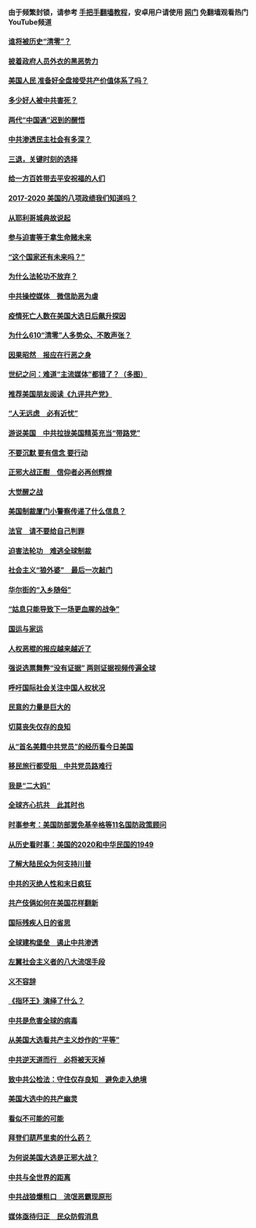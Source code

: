 #### 由于频繁封锁，请参考 [手把手翻墙教程](https://github.com/gfw-breaker/guides/wiki/)，安卓用户请使用 [网门](https://github.com/gfw-breaker/nogfw/blob/master/dl.md?t=01220400) 免翻墙观看热门YouTube频道 

#### [谁将被历史“清零”？](../pages/73/417485.md?t=01220400) 

#### [披着政府人员外衣的黑恶势力](../pages/73/417442.md?t=01220400) 

#### [美国人民 准备好全盘接受共产价值体系了吗？](../pages/73/417491.md?t=01220400) 

#### [多少好人被中共害死？](../pages/73/417144.md?t=01220400) 

#### [两代“中国通”迟到的醒悟](../pages/73/417064.md?t=01220400) 

#### [中共渗透民主社会有多深？](../pages/73/417063.md?t=01220400) 

#### [三退，关键时刻的选择](../pages/73/416969.md?t=01220400) 

#### [给一方百姓带去平安祝福的人们](../pages/73/416941.md?t=01220400) 

#### [2017-2020  美国的八项政绩我们知道吗？](../pages/73/416968.md?t=01220400) 

#### [从耶利哥城典故说起](../pages/73/416892.md?t=01220400) 

#### [参与迫害等于拿生命赌未来](../pages/73/416856.md?t=01220400) 

#### [“这个国家还有未来吗？”](../pages/73/416852.md?t=01220400) 

#### [为什么法轮功不放弃？](../pages/73/416864.md?t=01220400) 

#### [中共操控媒体　微信助恶为虐](../pages/73/416724.md?t=01220400) 

#### [疫情死亡人数在美国大选日后飙升探因](../pages/73/416606.md?t=01220400) 

#### [为什么610“清零”人多势众、不敢声张？](../pages/73/416632.md?t=01220400) 

#### [因果昭然　报应在行恶之身](../pages/73/416582.md?t=01220400) 

#### [世纪之问：难道“主流媒体”都错了？（多图）](../pages/73/416571.md?t=01220400) 

#### [推荐美国朋友阅读《九评共产党》](../pages/73/416510.md?t=01220400) 

#### [“人无远虑　必有近忧”](../pages/73/416513.md?t=01220400) 

#### [游说美国　中共拉拢美国精英充当“带路党”](../pages/73/416529.md?t=01220400) 

#### [不要沉默 要有信念 要行动](../pages/73/416457.md?t=01220400) 

#### [正邪大战正酣　信仰者必再创辉煌](../pages/73/416433.md?t=01220400) 

#### [大觉醒之战](../pages/73/416456.md?t=01220400) 

#### [美国制裁厦门小警察传递了什么信息？](../pages/73/416432.md?t=01220400) 

#### [法官　请不要给自己判罪](../pages/73/416379.md?t=01220400) 

#### [迫害法轮功　难逃全球制裁](../pages/73/416380.md?t=01220400) 

#### [社会主义“狼外婆”　最后一次敲门](../pages/73/416394.md?t=01220400) 

#### [华尔街的“入乡随俗”](../pages/73/416395.md?t=01220400) 

#### [“姑息只能导致下一场更血腥的战争”](../pages/73/416223.md?t=01220400) 

#### [国运与家运](../pages/73/416224.md?t=01220400) 

#### [人权恶棍的报应越来越近了](../pages/73/416276.md?t=01220400) 

#### [强说选票舞弊“没有证据” 两则证据视频传遍全球](../pages/73/416227.md?t=01220400) 

#### [呼吁国际社会关注中国人权状况](../pages/73/416135.md?t=01220400) 

#### [民意的力量是巨大的](../pages/73/416222.md?t=01220400) 

#### [切莫丧失仅存的良知](../pages/73/416134.md?t=01220400) 

#### [从“首名美籍中共党员”的经历看今日美国](../pages/73/416114.md?t=01220400) 

#### [移民旅行都受阻　中共党员路难行](../pages/73/416033.md?t=01220400) 

#### [我是“二大妈”](../pages/73/415529.md?t=01220400) 

#### [全球齐心抗共　此其时也](../pages/73/415989.md?t=01220400) 

#### [时事参考：美国防部罢免基辛格等11名国防政策顾问](../pages/73/415970.md?t=01220400) 

#### [从历史看时事：美国的2020和中华民国的1949](../pages/73/415949.md?t=01220400) 

#### [了解大陆民众为何支持川普](../pages/73/415950.md?t=01220400) 

#### [中共的灭绝人性和末日疯狂](../pages/73/415944.md?t=01220400) 

#### [共产伎俩如何在美国花样翻新](../pages/73/415908.md?t=01220400) 

#### [国际残疾人日的省思](../pages/73/415849.md?t=01220400) 

#### [全球建构堡垒　遏止中共渗透](../pages/73/415850.md?t=01220400) 

#### [左翼社会主义者的八大流氓手段](../pages/73/415802.md?t=01220400) 

#### [义不容辞](../pages/73/415807.md?t=01220400) 

#### [《指环王》演绎了什么？](../pages/73/415739.md?t=01220400) 

#### [中共是危害全球的病毒](../pages/73/415569.md?t=01220400) 

#### [从美国大选看共产主义炒作的“平等”](../pages/73/415654.md?t=01220400) 

#### [中共逆天道而行　必将被天灭掉](../pages/73/415626.md?t=01220400) 

#### [致中共公检法：守住仅存良知　避免走入绝境](../pages/73/415627.md?t=01220400) 

#### [美国大选中的共产幽灵](../pages/73/415618.md?t=01220400) 

#### [看似不可能的可能](../pages/73/415619.md?t=01220400) 

#### [拜登们葫芦里卖的什么药？](../pages/73/415531.md?t=01220400) 

#### [为何说美国大选是正邪大战？](../pages/73/415530.md?t=01220400) 

#### [中共与全世界的距离](../pages/73/415435.md?t=01220400) 

#### [中共战狼爆粗口　流氓恶霸现原形](../pages/73/415426.md?t=01220400) 

#### [媒体亟待归正　民众防假消息](../pages/73/415402.md?t=01220400) 

